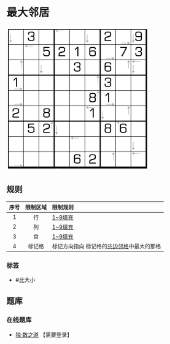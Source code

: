 # 最大邻居
<!-- START doctoc generated TOC please keep comment here to allow auto update -->
<!-- DON'T EDIT THIS SECTION, INSTEAD RE-RUN doctoc TO UPDATE -->

<!-- END doctoc generated TOC please keep comment here to allow auto update -->

![题](../../../images/sudoku/最大邻居.png)

## 规则

| 序号  | 限制区域 | 限制规则                    |
|:---:|:----:|:------------------------|
|  1  |  行   | [1~9填充]                 |
|  2  |  列   | [1~9填充]                 |
|  3  |  宫   | [1~9填充]                 |
|  4  | 标记格  | 标记方向指向 标记格的[共边邻格]中最大的那格 |

### 标签

- #比大小

## 题库

### 在线题库

- [独·数之道](http://www.sudokufans.org.cn/lx/game.index.php?type=nbb) 【需要登录】

[1~9填充]: ../../../rules/rules.md#1to9填充
[共边邻格]: ../../../rules/rules.md#共边邻格
